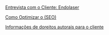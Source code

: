 [Entrevista com o Cliente: Endolaser](endolaser-entrevista-28-06-2025.md)

[Como Optimizar o (SEO)](optimizações-de-seo.md)

[Informações de doreitos autorais para o cliente ](direitos-autorais-de-img.md)
